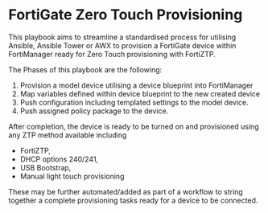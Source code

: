 # FortiGate Zero Touch Provisioning  

This playbook aims to streamline a standardised process for utilising Ansible, Ansible
Tower or AWX to provision a FortiGate device within FortiManager ready for Zero Touch
provisioning with FortiZTP.

The Phases of this playbook are the following:

1. Provision a model device utilising a device blueprint into FortiManager
2. Map variables defined within device blueprint to the new created device
3. Push configuration including templated settings to the model device.
4. Push assigned policy package to the device.

After completion, the device is ready to be turned on and provisioned using any ZTP
method available including

- FortiZTP,
- DHCP options 240/241,
- USB Bootstrap,
- Manual light touch provisioning

These may be further automated/added as part of a workflow to string together a complete
provisioning tasks ready for a device to be connected.
